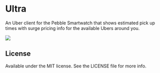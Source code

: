 # Ultra

An Uber client for the Pebble Smartwatch that shows estimated pick up times with surge pricing info for the available Ubers around you.

![](https://assets.getpebble.com/api/file/dRk1jH4WRAexo60oPL2F/convert)

## License

Available under the MIT license. See the LICENSE file for more info.
